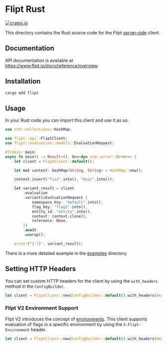 # Flipt Rust

[![crates.io](https://img.shields.io/crates/v/flipt.svg)](https://crates.io/crates/flipt)

This directory contains the Rust source code for the Flipt [server-side](https://www.flipt.io/docs/integration/server/rest) client.

## Documentation

API documentation is available at <https://www.flipt.io/docs/reference/overview>.

## Installation

```sh
cargo add flipt
```

## Usage

In your Rust code you can import this client and use it as so:

```rust
use std::collections::HashMap;

use flipt::api::FliptClient;
use flipt::evaluation::models::EvaluationRequest;

#[tokio::main]
async fn main() -> Result<(), Box<dyn std::error::Error>> {
    let client = FliptClient::default();

    let mut context: HashMap<String, String> = HashMap::new();

    context.insert("fizz".into(), "buzz".into());

    let variant_result = client
        .evaluation
        .variant(&EvaluationRequest {
            namespace_key: "default".into(),
            flag_key: "flag1".into(),
            entity_id: "entity".into(),
            context: context.clone(),
            reference: None,
        })
        .await
        .unwrap();

    print!("{:?}", variant_result);
```

There is a more detailed example in the [examples](./examples) directory.

## Setting HTTP Headers

You can set custom HTTP headers for the client by using the `with_headers` method in the `ConfigBuilder`.

```rust
let client = FliptClient::new(ConfigBuilder::default().with_headers(HeaderMap::new()).build());
```

### Flipt V2 Environment Support

Flipt V2 introduces the concept of [environments](https://docs.flipt.io/v2/concepts#environments). This client supports evaluation of flags in a specific environment by using the `X-Flipt-Environment` header.

```rust
let client = FliptClient::new(ConfigBuilder::default().with_headers(HeaderMap::from_iter([("X-Flipt-Environment".into(), "production".into())])).build());
```
